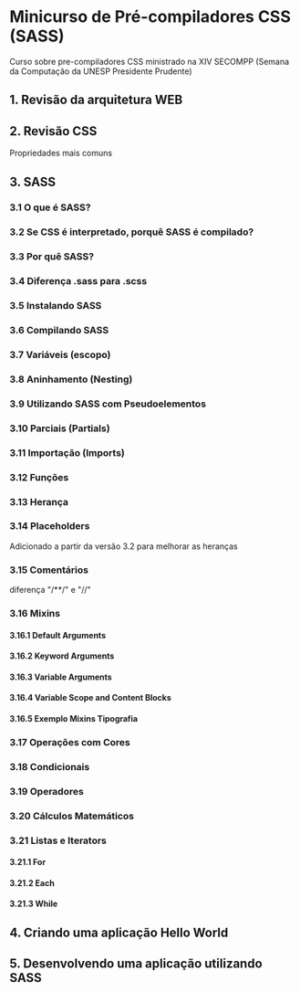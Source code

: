 # Minicurso de Pré-compiladores CSS (SASS)
Curso sobre pre-compiladores CSS ministrado na XIV SECOMPP (Semana da Computação da UNESP Presidente Prudente)

## 1. Revisão da arquitetura WEB
## 2. Revisão CSS
  Propriedades mais comuns
## 3. SASS
### 3.1 O que é SASS?
### 3.2 Se CSS é interpretado, porquê SASS é compilado?
### 3.3 Por quê SASS?
### 3.4 Diferença .sass para .scss
### 3.5 Instalando SASS
### 3.6 Compilando SASS
### 3.7 Variáveis (escopo)
### 3.8 Aninhamento (Nesting)
### 3.9 Utilizando SASS com Pseudoelementos
### 3.10 Parciais (Partials)
### 3.11 Importação (Imports)
### 3.12 Funções
### 3.13 Herança
### 3.14 Placeholders
  Adicionado a partir da versão 3.2 para melhorar as heranças
### 3.15 Comentários
  diferença "/**/" e "//"
### 3.16 Mixins
#### 3.16.1 Default Arguments
#### 3.16.2 Keyword Arguments
#### 3.16.3 Variable Arguments
#### 3.16.4 Variable Scope and Content Blocks
#### 3.16.5 Exemplo Mixins Tipografia
### 3.17 Operações com Cores
### 3.18 Condicionais
### 3.19 Operadores
### 3.20 Cálculos Matemáticos
### 3.21 Listas e Iterators
#### 3.21.1 For
#### 3.21.2 Each
#### 3.21.3 While

## 4. Criando uma aplicação Hello World
## 5. Desenvolvendo uma aplicação utilizando SASS
